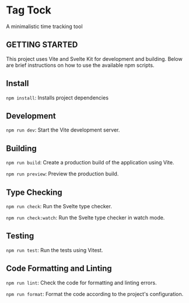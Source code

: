 # Tag Tock

A minimalistic time tracking tool

## GETTING STARTED

This project uses Vite and Svelte Kit for development and building. Below are brief instructions on how to use the available npm scripts.

## Install

`npm install`: Installs project dependencies

## Development

`npm run dev`: Start the Vite development server.

## Building

`npm run build`: Create a production build of the application using Vite.

`npm run preview`: Preview the production build.

## Type Checking

`npm run check`: Run the Svelte type checker.

`npm run check:watch`: Run the Svelte type checker in watch mode.

## Testing

`npm run test`: Run the tests using Vitest.

## Code Formatting and Linting

`npm run lint`: Check the code for formatting and linting errors.

`npm run format`: Format the code according to the project's configuration.
